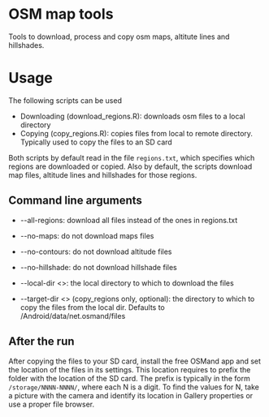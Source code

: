 # OSM map tools
Tools to download, process and copy osm maps, altitute lines and hillshades. 

# Usage
The following scripts can be used

* Downloading (download_regions.R): downloads osm files to a local directory
* Copying (copy_regions.R): copies files from local to remote directory. Typically used to copy the files to an SD card

Both scripts by default read in the file `regions.txt`, which specifies which regions are downloaded
or copied. Also by default, the scripts download map files, altitude lines and hillshades for
those regions.

## Command line arguments

* --all-regions: download all files instead of the ones in regions.txt
* --no-maps: do not download maps files
* --no-contours: do not download altitude files
* --no-hillshade: do not download hillshade files

* --local-dir <>: the local directory to which to download the files
* --target-dir <> (copy_regions only, optional): the directory to which to copy the files from the local dir. Defaults to /Android/data/net.osmand/files

## After the run
After copying the files to your SD card, install the free OSMand app and set the location of the
files in its settings. This location requires to prefix the folder with the location of the SD card.
The prefix is typically in the form `/storage/NNNN-NNNN/`, where each N is a digit. To find the values
for N, take a picture with the camera and identify its location in Gallery properties or use a 
proper file browser.



